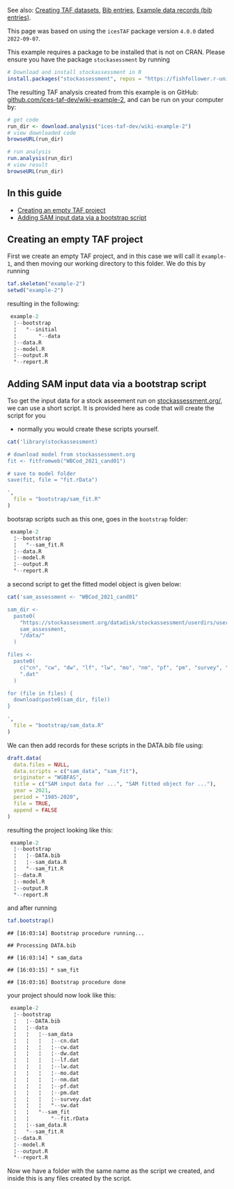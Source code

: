 
See also: [Creating TAF datasets](Creating-TAF-datasets), [Bib
entries](Bib-entries), [Example data records (bib
entries)](Example-data-records).

This page was based on using the `icesTAF` package version `4.0.0` dated
`2022-09-07`.

This example requires a package to be installed that is not on CRAN.
Please ensure you have the package `stockasessment` by running

``` r
# Download and install stockassessment in R
install.packages("stockassessment", repos = "https://fishfollower.r-universe.dev")
```

The resulting TAF analysis created from this example is on GitHub:
[github.com/ices-taf-dev/wiki-example-2](https://github.com/ices-taf-dev/wiki-example-2),
and can be run on your computer by:

``` r
# get code
run_dir <- download.analysis("ices-taf-dev/wiki-example-2")
# view downloaded code
browseURL(run_dir)

# run analysis
run.analysis(run_dir)
# view result
browseURL(run_dir)
```

## In this guide

  - [Creating an empty TAF project](#creating-an-empty-TAF-project)
  - [Adding SAM input data via a bootstrap
    script](#adding-sam-input-data-via-a-bootstrap-script)

## Creating an empty TAF project

First we create an empty TAF project, and in this case we will call it
`example-1`, and then moving our working directory to this folder. We do
this by running

``` r
taf.skeleton("example-2")
setwd("example-2")
```

resulting in the following:

``` r
 example-2       
  ¦--bootstrap   
  ¦   °--initial 
  ¦       °--data
  ¦--data.R      
  ¦--model.R     
  ¦--output.R    
  °--report.R    
```

## Adding SAM input data via a bootstrap script

Tso get the input data for a stock asseement run on
[stockassessment.org/](https://stockassessment.org/), we can use a short
script. It is provided here as code that will create the script for you
- normally you would create these scripts yourself.

``` r
cat('library(stockassessment)

# download model from stockassessment.org
fit <- fitfromweb("WBCod_2021_cand01")

# save to model folder
save(fit, file = "fit.rData")

',
  file = "bootstrap/sam_fit.R"
)
```

bootsrap scripts such as this one, goes in the `bootstrap` folder:

``` r
 example-2        
  ¦--bootstrap    
  ¦   °--sam_fit.R
  ¦--data.R       
  ¦--model.R      
  ¦--output.R     
  °--report.R     
```

a second script to get the fitted model object is given below:

``` r
cat('sam_assessment <- "WBCod_2021_cand01"

sam_dir <-
  paste0(
    "https://stockassessment.org/datadisk/stockassessment/userdirs/user3/",
    sam_assessment,
    "/data/"
  )

files <-
  paste0(
    c("cn", "cw", "dw", "lf", "lw", "mo", "nm", "pf", "pm", "survey", "sw"),
    ".dat"
  )

for (file in files) {
  download(paste0(sam_dir, file))
}

',
  file = "bootstrap/sam_data.R"
)
```

We can then add records for these scripts in the DATA.bib file using:

``` r
draft.data(
  data.files = NULL,
  data.scripts = c("sam_data", "sam_fit"),
  originator = "WGBFAS",
  title = c("SAM input data for ...", "SAM fitted object for ..."),
  year = 2021,
  period = "1985-2020",
  file = TRUE,
  append = FALSE
)
```

resulting the project looking like this:

``` r
 example-2         
  ¦--bootstrap     
  ¦   ¦--DATA.bib  
  ¦   ¦--sam_data.R
  ¦   °--sam_fit.R 
  ¦--data.R        
  ¦--model.R       
  ¦--output.R      
  °--report.R      
```

and after running

``` r
taf.bootstrap()
```

    ## [16:03:14] Bootstrap procedure running...

    ## Processing DATA.bib

    ## [16:03:14] * sam_data

    ## [16:03:15] * sam_fit

    ## [16:03:16] Bootstrap procedure done

your project should now look like this:

``` r
 example-2                 
  ¦--bootstrap             
  ¦   ¦--DATA.bib          
  ¦   ¦--data              
  ¦   ¦   ¦--sam_data      
  ¦   ¦   ¦   ¦--cn.dat    
  ¦   ¦   ¦   ¦--cw.dat    
  ¦   ¦   ¦   ¦--dw.dat    
  ¦   ¦   ¦   ¦--lf.dat    
  ¦   ¦   ¦   ¦--lw.dat    
  ¦   ¦   ¦   ¦--mo.dat    
  ¦   ¦   ¦   ¦--nm.dat    
  ¦   ¦   ¦   ¦--pf.dat    
  ¦   ¦   ¦   ¦--pm.dat    
  ¦   ¦   ¦   ¦--survey.dat
  ¦   ¦   ¦   °--sw.dat    
  ¦   ¦   °--sam_fit       
  ¦   ¦       °--fit.rData 
  ¦   ¦--sam_data.R        
  ¦   °--sam_fit.R         
  ¦--data.R                
  ¦--model.R               
  ¦--output.R              
  °--report.R              
```

Now we have a folder with the same name as the script we created, and
inside this is any files created by the script.
